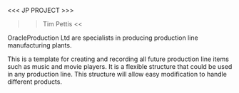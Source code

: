<<< JP PROJECT >>>
 >> Tim Pettis <<

OracleProduction Ltd are specialists in producing production line manufacturing plants.

This is a template for creating and recording all future production line items such as music and movie players.
It is a flexible structure that could be used in any production line. 
This structure will allow easy modification to handle different products.
